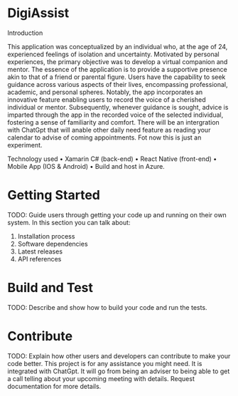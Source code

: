 # DigiAssist
Introduction

This application was conceptualized by an individual who, at the age of 24, experienced feelings of isolation and uncertainty. Motivated by personal experiences, the primary objective was to develop a virtual companion and mentor. The essence of the application is to provide a supportive presence akin to that of a friend or parental figure. Users have the capability to seek guidance across various aspects of their lives, encompassing professional, academic, and personal spheres. Notably, the app incorporates an innovative feature enabling users to record the voice of a cherished individual or mentor. Subsequently, whenever guidance is sought, advice is imparted through the app in the recorded voice of the selected individual, fostering a sense of familiarity and comfort. There will be an intergration with ChatGpt that will anable other daily need feature as reading your calendar to advise of coming appointments. Fot now this is just an experiment. 

Technology used
•	Xamarin C# (back-end)
•	React Native (front-end)
•	Mobile App (IOS & Android)
•	Build and host in Azure.

# Getting Started
TODO: Guide users through getting your code up and running on their own system. In this section you can talk about:
1.	Installation process
2.	Software dependencies
3.	Latest releases
4.	API references

# Build and Test
TODO: Describe and show how to build your code and run the tests. 

# Contribute
TODO: Explain how other users and developers can contribute to make your code better. 
This project is for any assistance you might need. It is integrated with ChatGpt. It will go from being an adviser to being able to get a call telling about your upcoming meeting with details. Request documentation for more details.
